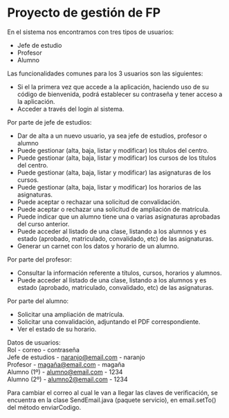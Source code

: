 # Proyecto de gestión de FP

En el sistema nos encontramos con tres tipos de usuarios:
- Jefe de estudio
- Profesor
- Alumno

Las funcionalidades comunes para los 3 usuarios son las siguientes:
- Si el la primera vez que accede a la aplicación, haciendo uso de su código de bienvenida, podrá establecer su contraseña y tener acceso a la aplicación.
- Acceder a través del login al sistema.

Por parte de jefe de estudios:
-  Dar de alta a un nuevo usuario, ya sea jefe de estudios, profesor o alumno
- Puede gestionar (alta, baja, listar y modificar) los títulos del centro.
- Puede gestionar (alta, baja, listar y modificar) los cursos de los títulos del centro.
- Puede gestionar (alta, baja, listar y modificar) las asignaturas de los cursos.
- Puede gestionar (alta, baja, listar y modificar) los horarios de las asignaturas.
- Puede aceptar o rechazar una solicitud de convalidación.
- Puede aceptar o rechazar una solicitud de ampliación de matrícula.
- Puede indicar que un alumno tiene una o varias asignaturas aprobadas del curso anterior.
- Puede acceder al listado de una clase, listando a los alumnos y es estado (aprobado, matriculado, convalidado, etc) de las asignaturas.
- Generar un carnet con los datos y horario de un alumno. 

Por parte del profesor:
- Consultar la información referente a títulos, cursos, horarios y alumnos.
- Puede acceder al listado de una clase, listando a los alumnos y es estado (aprobado, matriculado, convalidado, etc) de las asignaturas.

Por parte del alumno:
- Solicitar una ampliación de matrícula.
- Solicitar una convalidación, adjuntando el PDF correspondiente.
- Ver el estado de su horario.

Datos de usuarios:  
Rol - correo - contraseña  
Jefe de estudios - naranjo@email.com - naranjo  
Profesor - magaña@email.com - magaña  
Alumno (1º) - alumno@email.com - 1234  
Alumno (2º) - alumno2@email.com - 1234  

Para cambiar el correo al cual le van a llegar las claves de verificación, se encuentra en la clase SendEmail.java (paquete servicio), en  email.setTo() del método enviarCodigo.
